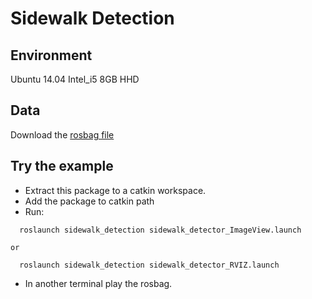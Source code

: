# Sidewalk Detection

## Environment
Ubuntu 14.04
Intel_i5 8GB HHD

## Data
Download the [rosbag file](https://s3-us-west-1.amazonaws.com/marble-coding-challenges/coding_challenges_1/realsense_coding_challenge_1.bag)

## Try the example

  * Extract this package to a catkin workspace.
  * Add the package to catkin path
  * Run:
  ````
    roslaunch sidewalk_detection sidewalk_detector_ImageView.launch 
  ````
    or
  ````
    roslaunch sidewalk_detection sidewalk_detector_RVIZ.launch
  ````
  * In another terminal play the rosbag.
